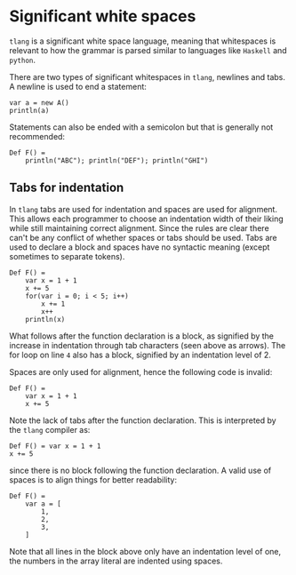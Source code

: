 # Significant white spaces
`tlang` is a significant white space language, meaning that whitespaces is relevant to how the grammar 
is parsed similar to languages like `Haskell` and `python`.

There are two types of significant whitespaces in `tlang`, newlines and tabs. A newline is used to end
a statement:

```tlang
var a = new A()
println(a) 
```

Statements can also be ended with a semicolon but that is generally not recommended:

```tlang
Def F() = 
	println("ABC"); println("DEF"); println("GHI")
```

## Tabs for indentation
In `tlang` tabs are used for indentation and spaces are used for alignment. This allows each programmer to choose an indentation 
width of their liking while still maintaining correct alignment. Since the rules are clear there
can't be any conflict of whether spaces or tabs should be used. Tabs are used to declare
a block and spaces have no syntactic meaning (except sometimes to separate tokens).

```tlang
Def F() =
	var x = 1 + 1
	x += 5
	for(var i = 0; i < 5; i++)
		x += 1
		x++
	println(x)
```

What follows after the function declaration is a block, as signified by the increase in indentation through
tab characters (seen above as arrows). The for loop on line `4` also has a block, signified by an indentation
level of 2.

Spaces are only used for alignment, hence the following code is invalid:

```tlang
Def F() =
    var x = 1 + 1
    x += 5
```

Note the lack of tabs after the function declaration. This is interpreted by the `tlang` compiler as:

```tlang
Def F() = var x = 1 + 1
x += 5
```

since there is no block following the function declaration. A valid use of spaces is to align things for
better readability:

```tlang
Def F() = 
	var a = [
	    1,
	    2,
	    3,
	]
```

Note that all lines in the block above only have an indentation level of one, the numbers in the array
literal are indented using spaces.
